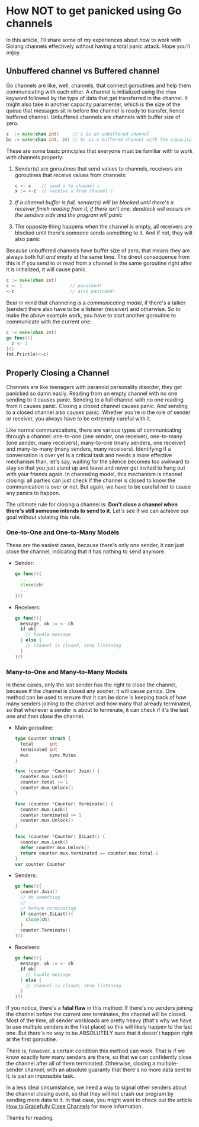 # How NOT to get panicked using Go channels 

In this article, I'll share some of my experiences about how to work with Golang channels effectively without having a total panic attack. Hope you'll enjoy.

## Unbuffered channel vs Buffered channel

Go channels are like, well, channels, that connect goroutines and help them communicating with each other. A channel is initialized using the `chan` keyword followed by the type of data that get transferred in the channel. It might also take in another capacity paramenter, which is the size of the queue that messages sit in before the channel is ready to transfer, hence buffered channel. Unbuffered channels are channels with buffer size of zero.

```go
c  := make(chan int)     // c is an unbuffered channel
bc := make(chan int, 10) // bc is a buffered channel with the capacity of 10 
```

These are some basic principles that everyone must be familiar with to work with channels properly:

1. Sender(s) are goroutines that send values to channels, receivers are goroutines that receive values from channels:

    ```go
    c <- x    // send x to channel c
    x := <-c  // receive x from channel c
    ```

2. *If a channel buffer is full, sender(s) will be blocked until there's a receiver finish reading from it, if there isn't one, deadlock will occurs on the senders side and the program will panic*
3. The opposite thing happens when the channel is empty, all receivers are blocked until there's someone sends something to it. And if not, they will also panic

Because unbuffered channels have buffer size of zero, that means they are always both full *and*  empty at the same time. The direct consequence from this is if you send to or read from a channel in the same goroutine right after it is initialized, it will cause panic.
```go
c := make(chan int)
c <- 1                  // panicked!
<-c                     // also panicked!
```

Bear in mind that channeling is a *communicating model*, if there's a talker (sender) there also have to be a listener (receiver) and otherwise. So to make the above example work, you have to start another goroutine to communicate with the current one:
```go
c := make(chan int)
go func(){
  c <- 1
}()
fmt.Println(<-c)
```

## Properly Closing a Channel

Channels are like teenagers with paranoid personality disorder, they get panicked so damn easily. Reading from an empty channel with no one sending to it causes panic. Sending to a full channel with no one reading from it causes panic. Closing a closed channel causes panic. And sending to a closed channel also causes panic. Whether you're in the role of sender or receiver, you always have to be extremely careful with it.

Like normal communications, there are various types of communicating through a channel: one-to-one (one sender, one receiver), one-to-many (one sender, many receivers), many-to-one (many senders, one receiver) and many-to-many (many senders, many receivers). Identifying if a conversation is over yet is a critical task and needs a more effective mechanism than, let's say, waiting for the silence becomes too awkward to stay so that you just stand up and leave and never get invited to hang out with your friends again. In channeling model, this mechanism is channel closing: all parties can just check if the channel is closed to know the communication is over or not. But again, we have to be careful not to cause any panics to happen.

The ultimate rule for closing a channel is: **Don't close a channel when there's still someone intends to send to it**. Let's see if we can achieve our goal without violating this rule.

### One-to-One and One-to-Many Models

These are the easiest cases, because there's only one sender, it can just close the channel, indicating that it has nothing to send anymore.

- Sender:
    ```go
    go func(){
      ...
      close(ch)
      ...
    }()
    ```
- Receivers:
    ```go
    go func(){
      message, ok := <- ch
      if ok{
        // handle message
      } else {
        // channel is closed, stop listening
      }
    }()
    ```

### Many-to-One and Many-to-Many Models

In these cases, only the last sender has the right to close the channel, because if the channel is closed any sooner, it will cause panics. One method can be used to ensure that it can be done is keeping track of how many senders joining to the channel and how many that already terminated, so that whenever a sender is about to terminate, it can check if it's the last one and then close the channel. 

- Main goroutine:
    ```go
    type Counter struct {
      total      int 
      terminated int 
      mux        sync.Mutex
    }

    func (counter *Counter) Join() {
      counter.mux.Lock()
      counter.total += 1
      counter.mux.Unlock()
    }

    func (counter *Counter) Terminate() {
      counter.mux.Lock()
      counter.terminated += 1
      counter.mux.Unlock()
    }

    func (counter *Counter) IsLast() {
      counter.mux.Lock()
      defer counter.mux.Unlock()
      return counter.mux.terminated == counter.mux.total-1
    }
    var counter Counter
    ```
- Senders:
    ```go
    go func(){
      counter.Join()
      // do something
      // ...
      // before terminating
      if counter.IsLast(){
        close(ch)
      }
      counter.Terminate()
    }()
    ```
- Receivers:
    ```go
    go func(){
      message, ok := <- ch
      if ok{
        // handle message
      } else {
        // channel is closed, stop listening
      }
    }()
    ```
If you notice, there's a **fatal flaw** in this method: If there's no senders joining the channel before the current one terminates, the channel will be closed. Most of the time, all sender workloads are pretty heavy (that's why we have to use multiple senders in the first place) so this will likely happen to the last one. But there's no way to be ABSOLUTELY sure that it doesn't happen right at the first goroutine.

There is, however, a certain condition this method can work. That is if we know exactly how many senders are there, so that we can confidently close the channel after all of them terminated. Otherwise, closing a multiple-sender channel, with an absolute guaranty that there's no more data sent to it, is just an impossible task. 

In a less ideal circumstance, we need a way to signal other senders about the channel closing event, so that they will not crash our program by sending more data to it. In that case, you might want to check out the article [How to Gracefully Close Channels](https://go101.org/article/channel-closing.html) for more information.

Thanks for reading.

